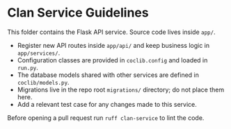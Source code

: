 # Clan Service Guidelines

This folder contains the Flask API service. Source code lives inside `app/`.

- Register new API routes inside `app/api/` and keep business logic in `app/services/`.
- Configuration classes are provided in `coclib.config` and loaded in `run.py`.
- The database models shared with other services are defined in `coclib/models.py`.
- Migrations live in the repo root `migrations/` directory; do not place them here.
- Add a relevant test case for any changes made to this service.

Before opening a pull request run `ruff clan-service` to lint the code.
